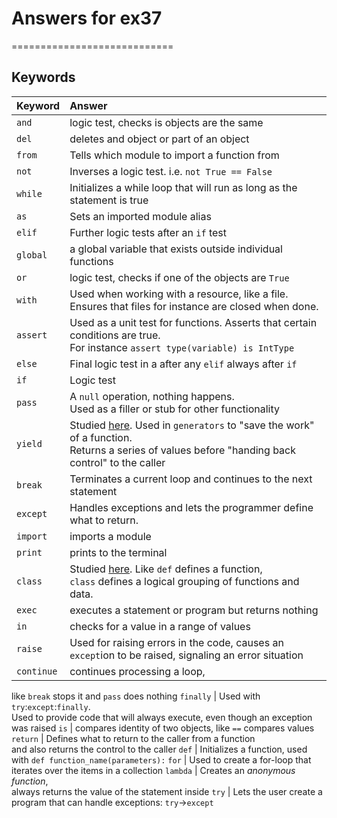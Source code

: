 # Answers for ex37
============================

## Keywords

Keyword   | Answer
:----------         | :----------
`and`   | logic test, checks is objects are the same
`del`   | deletes and object or part of an object
`from`   | Tells which module to import a function from
`not`   | Inverses a logic test. i.e. `not True == False`
`while`   | Initializes a while loop that will run as long as the statement is true
`as`   | Sets an imported module alias
`elif`   | Further logic tests after an `if` test
`global`   | a global variable that exists outside individual functions 
`or`   | logic test, checks if one of the objects are `True`
`with`   | Used when working with a resource, like a file. Ensures that files for instance are closed when done.
`assert`   | Used as a unit test for functions. Asserts that certain conditions are true. <br>For instance `assert type(variable) is IntType`
`else`   | Final logic test in a after any `elif` always after `if`
`if`   | Logic test
`pass`   | A `null` operation, nothing happens.<br>Used as a filler or stub for other functionality
`yield`   | Studied [here][1]. Used in `generators` to "save the work" of a function. <br>Returns a series of values before "handing back control" to the caller
`break`   | Terminates a current loop and continues to the next statement
`except`   | Handles exceptions and lets the programmer define what to return.
`import`   | imports a module
`print`   | prints to the terminal
`class`   | Studied [here][2]. Like `def` defines a function, <br>`class` defines a logical grouping of functions and data.
 `exec`   | executes a statement or program but returns nothing
 `in`   | checks for a value in a range of values
 `raise`   | Used for raising errors in the code, causes an `except`ion to be raised, signaling an error situation
 `continue`   | continues processing a loop, 
 like `break` stops it and `pass` does nothing
 `finally`   | Used with `try`:`except`:`finally`.<br>Used to provide code that will always execute, even though an exception was raised
 `is`   | compares identity of two objects, like `==` compares values
 `return`   | Defines what to return to the caller from a function <br>and also returns the control to the caller
 `def`   | Initializes a function, used with `def function_name(parameters):`
 `for`   | Used to create a for-loop that iterates over the items in a collection
 `lambda`   | Creates an *anonymous function*, <br>always returns the value of the statement inside
 `try`   | Lets the user create a program that can handle exceptions: `try`->`except`
  
 
  
 

[1]: https://www.jeffknupp.com/blog/2013/04/07/improve-your-python-yield-and-generators-explained/
[2]: https://www.jeffknupp.com/blog/2014/06/18/improve-your-python-python-classes-and-object-oriented-programming/
